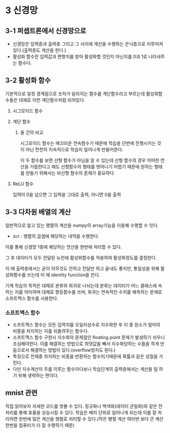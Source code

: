 # 3 신경망

## 3-1 퍼셉트론에서 신경망으로

- 신경망은 입력층과 출력층 그리고 그 사이에 계산을 수행하는 은닉층으로 이루어져 있다.(출력층도 계산을 한다.)
- 활성화 함수란 입력값과 편향치를 받아 활성화할 것인지 아닌지를 0과 1로 나타내주는 함수다.

## 3-2 활성화 함수

기본적으로 일정 경계점으로 숫자가 달라지는 함수를 계단함수라고 부르는데 활성화함수들은 대체로 이런 계단함수처럼 되어있다.

1. 시그모이드 함수

2. 계단 함수

   1. 둘 간의 비교

      시그모이드 함수는 매끄러운 연속함수기 때문에 학습을 단번에 진행시키는 것이 아닌 천천히 지속적으로 학습이 일어나게 만들어준다.

      이 두 함수를 보면 선형 함수가 아님을 알 수 있는데 선형 함수의 경우 어떠한 연산을 거듭한다고 해도 선형함수의 형태를 벗어나기 어렵기 때문에 원하는 형태를 만들기 위해서는 비선형 함수의 존재가 중요하다.

3. ReLU 함수

   입력이 0을 넘으면 그 입력을 그대로 출력, 아니면 0을 출력

## 3-3 다차원 배열의 계산

일반적으로 알고 있는 행렬의 계산을 numpy의 array기능을 이용해 수행할 수 잇다.

- `dot` : 행렬의 곱셈에 해당하는 내적을 수행한다.

이를 통해 신경망 1층에 해당하는 연산을 한번에 처리할 수 있다.

그 후 데이터가 모두 전달된 뉴런에 활성화함수를 적용하여 활성화정도를 결정한다.

이 때 출력층에서는 굳이 아무것도 안하고 전달만 하고 끝내도 좋지만, 통일성을 위해 활성화함수를 쓰는데 이 때 identity function을 쓴다.

기계 학습의 목적은 대체로 분류와 회귀로 나뉘는데 분류는 데이터가 어느 클래스에 속하는 지를 의미하며 대체로 항등함수를 쓰며, 회귀는 연속적인 수치를 예측하는 문제로 소프트맥스 함수를 사용한다.

### 소프트맥스 함수
- 소프트맥스 함수는 모든 입력치를 오일러상수로 지수화한 후 이 중 원소가 얼마의 비중을 차지하는 지를 되돌려주는 함수다.
- 소프트맥스 함수 구현시 지수화의 문제점인 floating point 문제가 발생하기 쉬우니 조심해야한다. 이를 해결하는 방법으로 최댓값을 빼서 지수화당하는 수들을 작게 만듬으로서 해결하는 방법이 있다.(overflow방지도 된다.)
- 특징으로 전체중 차지하는 비중을 반환하는 함수이기때문에 확률과 같은 성질을 가진다.
- 다만 지수계산이 주를 이루는 함수이다보니 학습단계의 출력층에서는 계산을 덜 하기 위해 생략하는 편이다.

## mnist 관련
직접 읽어보자 자세한 코드를 엿볼 수 있다.
정규화나 백색화(데이터 균일화)와 같은 전처리를 통해 효율을 상승시킬 수 있다.
학습은 배치 단위로 일어나게 되는데 이를 잘 처리하면 한번에 많은 계산을 행렬로 처리할 수 있다.(작은 병렬 계산 여러번 보다 큰 계산 한번을 컴퓨터가 더 잘 수행하기 때문)


